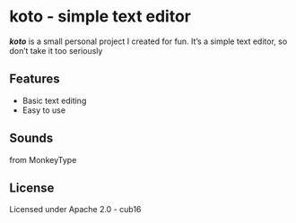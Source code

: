 # koto - simple text editor

_**koto**_ is a small personal project I created for fun. It’s a simple text editor, so don’t take it too seriously

## Features

- Basic text editing
- Easy to use

## Sounds

from MonkeyType

## License

Licensed under Apache 2.0 - cub16
